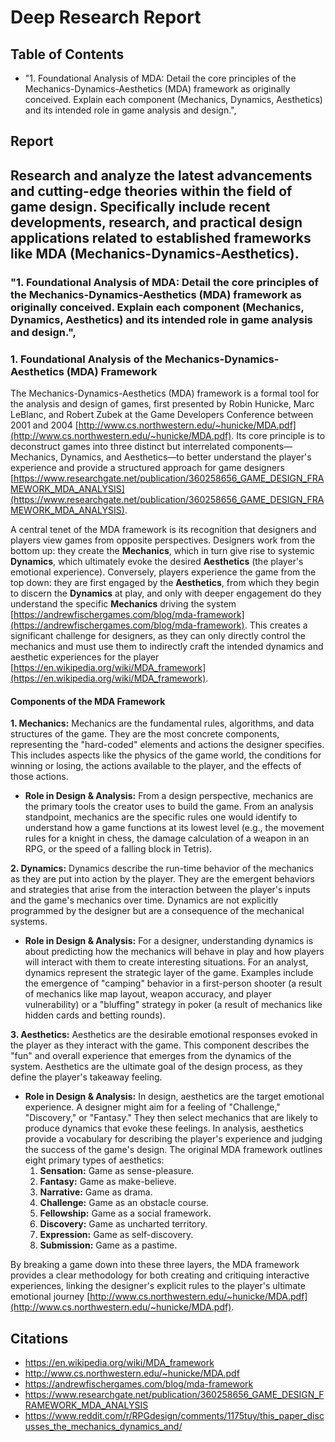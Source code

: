 # Deep Research Report

## Table of Contents 
- "1. Foundational Analysis of MDA: Detail the core principles of the Mechanics-Dynamics-Aesthetics (MDA) framework as originally conceived. Explain each component (Mechanics, Dynamics, Aesthetics) and its intended role in game analysis and design.",

## Report 
## Research and analyze the latest advancements and cutting-edge theories within the field of game design. Specifically include recent developments, research, and practical design applications related to established frameworks like MDA (Mechanics-Dynamics-Aesthetics).



 
 ### "1. Foundational Analysis of MDA: Detail the core principles of the Mechanics-Dynamics-Aesthetics (MDA) framework as originally conceived. Explain each component (Mechanics, Dynamics, Aesthetics) and its intended role in game analysis and design.",

### 1. Foundational Analysis of the Mechanics-Dynamics-Aesthetics (MDA) Framework

The Mechanics-Dynamics-Aesthetics (MDA) framework is a formal tool for the analysis and design of games, first presented by Robin Hunicke, Marc LeBlanc, and Robert Zubek at the Game Developers Conference between 2001 and 2004 [http://www.cs.northwestern.edu/~hunicke/MDA.pdf](http://www.cs.northwestern.edu/~hunicke/MDA.pdf). Its core principle is to deconstruct games into three distinct but interrelated components—Mechanics, Dynamics, and Aesthetics—to better understand the player's experience and provide a structured approach for game designers [https://www.researchgate.net/publication/360258656_GAME_DESIGN_FRAMEWORK_MDA_ANALYSIS](https://www.researchgate.net/publication/360258656_GAME_DESIGN_FRAMEWORK_MDA_ANALYSIS).

A central tenet of the MDA framework is its recognition that designers and players view games from opposite perspectives. Designers work from the bottom up: they create the **Mechanics**, which in turn give rise to systemic **Dynamics**, which ultimately evoke the desired **Aesthetics** (the player's emotional experience). Conversely, players experience the game from the top down: they are first engaged by the **Aesthetics**, from which they begin to discern the **Dynamics** at play, and only with deeper engagement do they understand the specific **Mechanics** driving the system [https://andrewfischergames.com/blog/mda-framework](https://andrewfischergames.com/blog/mda-framework). This creates a significant challenge for designers, as they can only directly control the mechanics and must use them to indirectly craft the intended dynamics and aesthetic experiences for the player [https://en.wikipedia.org/wiki/MDA_framework](https://en.wikipedia.org/wiki/MDA_framework).

#### **Components of the MDA Framework**

**1. Mechanics:**
Mechanics are the fundamental rules, algorithms, and data structures of the game. They are the most concrete components, representing the "hard-coded" elements and actions the designer specifies. This includes aspects like the physics of the game world, the conditions for winning or losing, the actions available to the player, and the effects of those actions.

*   **Role in Design & Analysis:** From a design perspective, mechanics are the primary tools the creator uses to build the game. From an analysis standpoint, mechanics are the specific rules one would identify to understand how a game functions at its lowest level (e.g., the movement rules for a knight in chess, the damage calculation of a weapon in an RPG, or the speed of a falling block in Tetris).

**2. Dynamics:**
Dynamics describe the run-time behavior of the mechanics as they are put into action by the player. They are the emergent behaviors and strategies that arise from the interaction between the player's inputs and the game's mechanics over time. Dynamics are not explicitly programmed by the designer but are a consequence of the mechanical systems.

*   **Role in Design & Analysis:** For a designer, understanding dynamics is about predicting how the mechanics will behave in play and how players will interact with them to create interesting situations. For an analyst, dynamics represent the strategic layer of the game. Examples include the emergence of "camping" behavior in a first-person shooter (a result of mechanics like map layout, weapon accuracy, and player vulnerability) or a "bluffing" strategy in poker (a result of mechanics like hidden cards and betting rounds).

**3. Aesthetics:**
Aesthetics are the desirable emotional responses evoked in the player as they interact with the game. This component describes the "fun" and overall experience that emerges from the dynamics of the system. Aesthetics are the ultimate goal of the design process, as they define the player's takeaway feeling.

*   **Role in Design & Analysis:** In design, aesthetics are the target emotional experience. A designer might aim for a feeling of "Challenge," "Discovery," or "Fantasy." They then select mechanics that are likely to produce dynamics that evoke these feelings. In analysis, aesthetics provide a vocabulary for describing the player's experience and judging the success of the game's design. The original MDA framework outlines eight primary types of aesthetics:
    1.  **Sensation:** Game as sense-pleasure.
    2.  **Fantasy:** Game as make-believe.
    3.  **Narrative:** Game as drama.
    4.  **Challenge:** Game as an obstacle course.
    5.  **Fellowship:** Game as a social framework.
    6.  **Discovery:** Game as uncharted territory.
    7.  **Expression:** Game as self-discovery.
    8.  **Submission:** Game as a pastime.

By breaking a game down into these three layers, the MDA framework provides a clear methodology for both creating and critiquing interactive experiences, linking the designer's explicit rules to the player's ultimate emotional journey [http://www.cs.northwestern.edu/~hunicke/MDA.pdf](http://www.cs.northwestern.edu/~hunicke/MDA.pdf).


## Citations
- https://en.wikipedia.org/wiki/MDA_framework 
- http://www.cs.northwestern.edu/~hunicke/MDA.pdf 
- https://andrewfischergames.com/blog/mda-framework 
- https://www.researchgate.net/publication/360258656_GAME_DESIGN_FRAMEWORK_MDA_ANALYSIS 
- https://www.reddit.com/r/RPGdesign/comments/1175tuy/this_paper_discusses_the_mechanics_dynamics_and/ 
